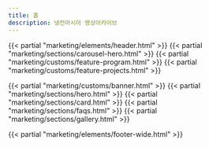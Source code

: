 ```yaml
---
title: 홈
description: 냉전아시아 영상아카이브
---
```

{{< partial "marketing/elements/header.html" >}}
{{< partial "marketing/sections/carousel-hero.html" >}}
{{< partial "marketing/customs/feature-program.html" >}}
{{< partial "marketing/customs/feature-projects.html" >}}

{{< partial "marketing/customs/banner.html" >}}
{{< partial "marketing/sections/hero.html" >}}
{{< partial "marketing/sections/card.html" >}}
{{< partial "marketing/sections/faqs.html" >}}
{{< partial "marketing/sections/gallery.html" >}}

{{< partial "marketing/elements/footer-wide.html" >}}